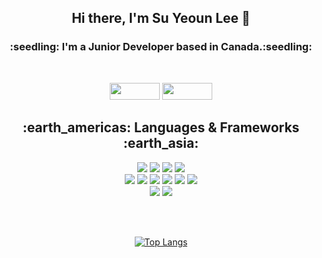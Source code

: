 
<div align=center>
<h2>Hi there, I'm Su Yeoun Lee 👋 </h2> 
<h3>:seedling: I'm a Junior Developer based in Canada.:seedling: </h3><br>

<a href="https://www.linkedin.com/in/suyeoun/" target="_blank"><img src="https://img.shields.io/badge/LinkedIn-0388f5?style=flat-square&logo=0A66C2&logoColor=white" width="80" height="27"/></a>
<a href="https://suyeoun-portfolio.netlify.app/" target="_blank"><img src="https://img.shields.io/badge/Website-ffbe0b?style=flat-square&logo=0A66C2&logoColor=white"  width="80" height="27" /></a>
</div>

<div align=center>
<h2>:earth_americas: Languages & Frameworks :earth_asia: </h2>
  
<img src="https://img.shields.io/badge/Java-007396?style=for-the-badge&logo=openjdk&logoColor=white">
<img src="https://img.shields.io/badge/spring-6DB33F?style=for-the-badge&logo=spring&logoColor=white">
<img src="https://img.shields.io/badge/python-ffc300?style=for-the-badge&logo=python&logoColor=white">
<img src="https://img.shields.io/badge/PHP-777BB4?style=for-the-badge&logo=php&logoColor=white">
<BR>
<img src="https://img.shields.io/badge/html-E34F26?style=for-the-badge&logo=html5&logoColor=white">
<img src="https://img.shields.io/badge/css-1572B6?style=for-the-badge&logo=css3&logoColor=white">
<img src="https://img.shields.io/badge/bootstrap-7952B3?style=for-the-badge&logo=bootstrap&logoColor=white">
<img src="https://img.shields.io/badge/javascript-F7DF1E?style=for-the-badge&logo=javascript&logoColor=white">
<img src="https://img.shields.io/badge/jQuery-023E8A?style=for-the-badge&logo=jQuery&logoColor=white">
<img src="https://img.shields.io/badge/react-48CAE4?style=for-the-badge&logo=react&logoColor=white">
<BR>

<img src="https://img.shields.io/badge/MySQL-4479A1?style=for-the-badge&logo=MySQL&logoColor=white">
<img src="https://img.shields.io/badge/Oracle-d62828?style=for-the-badge&logo=Oracle&logoColor=white">

<br><br>

[![Top Langs](https://github-readme-stats.vercel.app/api/top-langs/?username=suyeounlee&layout=compact)](https://github.com/suyeounlee/github-readme-stats)

</div>
